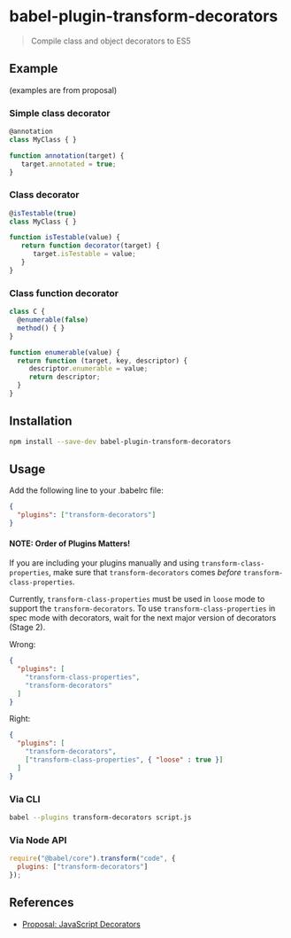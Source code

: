# babel-plugin-transform-decorators

> Compile class and object decorators to ES5

## Example

(examples are from proposal)

### Simple class decorator

```js
@annotation
class MyClass { }

function annotation(target) {
   target.annotated = true;
}
```

### Class decorator

```js
@isTestable(true)
class MyClass { }

function isTestable(value) {
   return function decorator(target) {
      target.isTestable = value;
   }
}
```

### Class function decorator

```js
class C {
  @enumerable(false)
  method() { }
}

function enumerable(value) {
  return function (target, key, descriptor) {
     descriptor.enumerable = value;
     return descriptor;
  }
}
```

## Installation

```sh
npm install --save-dev babel-plugin-transform-decorators
```

## Usage

Add the following line to your .babelrc file:

```json
{
  "plugins": ["transform-decorators"]
}
```

#### NOTE: Order of Plugins Matters!

If you are including your plugins manually and using `transform-class-properties`, make sure that `transform-decorators` comes *before* `transform-class-properties`.

Currently, `transform-class-properties` must be used in `loose` mode to support the `transform-decorators`. To use `transform-class-properties` in spec mode with decorators, wait for the next major version of decorators (Stage 2).

Wrong:

```json
{
  "plugins": [
    "transform-class-properties",
    "transform-decorators"
  ]
}
```

Right:

```json
{
  "plugins": [
    "transform-decorators",
    ["transform-class-properties", { "loose" : true }]
  ]
}
```

### Via CLI

```sh
babel --plugins transform-decorators script.js
```

### Via Node API

```javascript
require("@babel/core").transform("code", {
  plugins: ["transform-decorators"]
});
```

## References

* [Proposal: JavaScript Decorators](https://github.com/wycats/javascript-decorators/blob/master/README.md)
